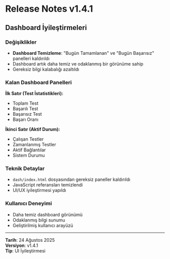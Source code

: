 # Release Notes v1.4.1

## Dashboard İyileştirmeleri

### Değişiklikler
- **Dashboard Temizleme**: "Bugün Tamamlanan" ve "Bugün Başarısız" panelleri kaldırıldı
- Dashboard artık daha temiz ve odaklanmış bir görünüme sahip
- Gereksiz bilgi kalabalığı azaltıldı

### Kalan Dashboard Panelleri
**İlk Satır (Test İstatistikleri):**
- Toplam Test
- Başarılı Test  
- Başarısız Test
- Başarı Oranı

**İkinci Satır (Aktif Durum):**
- Çalışan Testler
- Zamanlanmış Testler
- Aktif Bağlantılar
- Sistem Durumu

### Teknik Detaylar
- `dash/index.html` dosyasından gereksiz paneller kaldırıldı
- JavaScript referansları temizlendi
- UI/UX iyileştirmesi yapıldı

### Kullanıcı Deneyimi
- Daha temiz dashboard görünümü
- Odaklanmış bilgi sunumu
- Geliştirilmiş kullanıcı arayüzü

---
**Tarih**: 24 Ağustos 2025  
**Versiyon**: v1.4.1  
**Tip**: UI İyileştirmesi